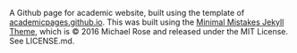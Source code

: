 A Github page for academic website, built using the template of 
[academicpages.github.io](https://github.com/academicpages/academicpages.github.io). This
was built using the [Minimal Mistakes Jekyll Theme](https://mmistakes.github.io/minimal-mistakes/), 
which is © 2016 Michael Rose and released under the MIT License. See LICENSE.md.




